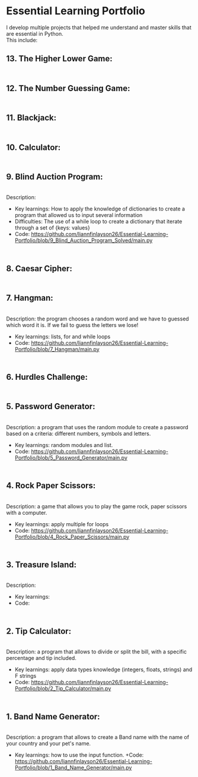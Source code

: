 # Essential Learning Portfolio

I develop multiple projects that helped me understand and master skills that are essential in Python. 
<br>This include:

## **13. The Higher Lower Game:** 
## <br>**12. The Number Guessing Game:**
## <br>**11. Blackjack:**
## <br>**10. Calculator:**

## <br> **9. Blind Auction Program:**
<br> Description:
+ Key learnings: How to apply the knowledge of dictionaries to create a program that allowed us to input several information
+  Difficulties: The use of a while loop to create a dictionary that iterate through a set of {keys: values}
+  Code: https://github.com/liannfinlayson26/Essential-Learning-Portfolio/blob/9_Blind_Auction_Program_Solved/main.py 
## <br> **8. Caesar Cipher:**
## <br> **7. Hangman:**
<br> Description: the program chooses a random word and we have to guessed which word it is. If we fail to guess the letters we lose!
+ Key learnings: lists, for and while loops
+ Code: https://github.com/liannfinlayson26/Essential-Learning-Portfolio/blob/7_Hangman/main.py

## <br> **6. Hurdles Challenge:**
## <br> **5. Password Generator:**
<br> Description: a program that uses the random module to create a password based on a criteria: different numbers, symbols and letters.
+ Key learnings: random modules and list.
+ Code: https://github.com/liannfinlayson26/Essential-Learning-Portfolio/blob/5_Password_Generator/main.py

## <br> **4. Rock Paper Scissors:**
<br> Description: a game that allows you to play the game rock, paper scissors with a computer. 
+ Key learnings: apply multiple for loops
+ Code: https://github.com/liannfinlayson26/Essential-Learning-Portfolio/blob/4_Rock_Paper_Scissors/main.py
## <br>**3. Treasure Island:**
<br> Description:
+ Key learnings:
+ Code: 

## <br>**2. Tip Calculator:**
<br> Description: a program that allows to divide or split the bill, with a specific percentage and tip included.
+ Key learnings: apply data types knowledge (integers, floats, strings) and F strings
+ Code: https://github.com/liannfinlayson26/Essential-Learning-Portfolio/blob/2_Tip_Calculator/main.py

## <br>**1. Band Name Generator:**
<br> Description: a program that allows to create a Band name with the name of your country and your pet's name.
+ Key learnings: how to use the input function.
+Code: https://github.com/liannfinlayson26/Essential-Learning-Portfolio/blob/1_Band_Name_Generator/main.py
